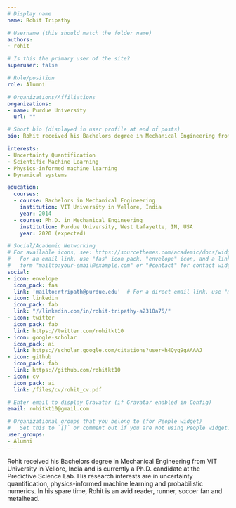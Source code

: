 ```yaml
---
# Display name
name: Rohit Tripathy

# Username (this should match the folder name)
authors:
- rohit

# Is this the primary user of the site?
superuser: false

# Role/position
role: Alumni

# Organizations/Affiliations
organizations:
- name: Purdue University
  url: ""

# Short bio (displayed in user profile at end of posts)
bio: Rohit received his Bachelors degree in Mechanical Engineering from VIT University in Vellore, India and is currently a Ph.D. candidate at the Predictive Science Lab. His research interests are in uncertainty quantification, physics-informed machine learning and probabilistic numerics.

interests:
- Uncertainty Quantification
- Scientific Machine Learning
- Physics-informed machine learning
- Dynamical systems

education:
  courses:
  - course: Bachelors in Mechanical Engineering
    institution: VIT University in Vellore, India
    year: 2014
  - course: Ph.D. in Mechanical Engineering
    institution: Purdue University, West Lafayette, IN, USA
    year: 2020 (expected)

# Social/Academic Networking
# For available icons, see: https://sourcethemes.com/academic/docs/widgets/#icons
#   For an email link, use "fas" icon pack, "envelope" icon, and a link in the
#   form "mailto:your-email@example.com" or "#contact" for contact widget.
social:
- icon: envelope
  icon_pack: fas
  link: 'mailto:rtripath@purdue.edu'  # For a direct email link, use "mailto:test@example.org".
- icon: linkedin
  icon_pack: fab
  link: "//linkedin.com/in/rohit-tripathy-a2310a75/"
- icon: twitter
  icon_pack: fab
  link: https://twitter.com/rohitkt10
- icon: google-scholar
  icon_pack: ai
  link: https://scholar.google.com/citations?user=h4Qyq9gAAAAJ
- icon: github
  icon_pack: fab
  link: https://github.com/rohitkt10
- icon: cv
  icon_pack: ai
  link: /files/cv/rohit_cv.pdf

# Enter email to display Gravatar (if Gravatar enabled in Config)
email: rohitkt10@gmail.com

# Organizational groups that you belong to (for People widget)
#   Set this to `[]` or comment out if you are not using People widget.  
user_groups:
- Alumni
---
```

Rohit received his Bachelors degree in Mechanical Engineering from VIT University in Vellore, India and is currently a Ph.D. candidate at the Predictive Science Lab. His research interests are in uncertainty quantification, physics-informed machine learning and probabilistic numerics. In his spare time, Rohit is an avid reader, runner, soccer fan and metalhead.
